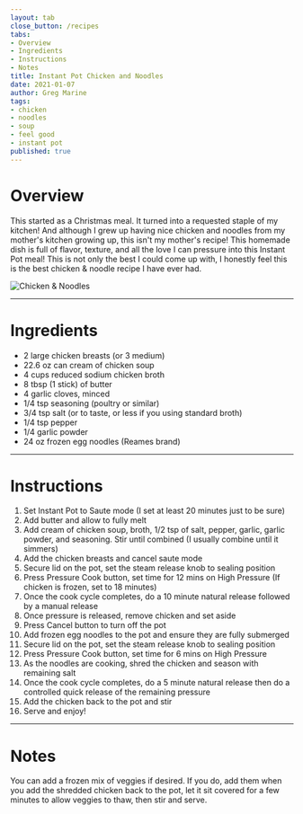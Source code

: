```yaml
---
layout: tab
close_button: /recipes
tabs:
- Overview
- Ingredients
- Instructions
- Notes
title: Instant Pot Chicken and Noodles
date: 2021-01-07
author: Greg Marine
tags: 
- chicken
- noodles
- soup
- feel good
- instant pot
published: true
---
```


# Overview

This started as a Christmas meal. It turned into a requested staple of my kitchen! And although I grew up having nice chicken and noodles from my mother's kitchen growing up, this isn't my mother's recipe! This homemade dish is full of flavor, texture, and all the love I can pressure into this Instant Pot meal! This is not only the best I could come up with, I honestly feel this is the best chicken & noodle recipe I have ever had.

![Chicken & Noodles](/assets/img/collections/recipes/instant-pot-chicken-and-noodles/instant-pot-chicken-and-noodles.jpg "The best chicken & noodles!")

<!--more-->

---

# Ingredients

- 2 large chicken breasts (or 3 medium)
- 22.6 oz can cream of chicken soup
- 4 cups reduced sodium chicken broth
- 8 tbsp (1 stick) of butter
- 4 garlic cloves, minced
- 1/4 tsp seasoning (poultry or similar)
- 3/4 tsp salt (or to taste, or less if you using standard broth)
- 1/4 tsp pepper
- 1/4 garlic powder
- 24 oz frozen egg noodles (Reames brand)

---

# Instructions

1. Set Instant Pot to Saute mode (I set at least 20 minutes just to be sure)
2. Add butter and allow to fully melt
3. Add cream of chicken soup, broth, 1/2 tsp of salt, pepper, garlic, garlic powder, and seasoning. Stir until combined (I usually combine until it simmers)
4. Add the chicken breasts and cancel saute mode
5. Secure lid on the pot, set the steam release knob to sealing position
6. Press Pressure Cook button, set time for 12 mins on High Pressure (If chicken is frozen, set to 18 minutes)
7. Once the cook cycle completes, do a 10 minute natural release followed by a manual release
8. Once pressure is released, remove chicken and set aside
9. Press Cancel button to turn off the pot
10. Add frozen egg noodles to the pot and ensure they are fully submerged
11. Secure lid on the pot, set the steam release knob to sealing position
12. Press Pressure Cook button, set time for 6 mins on High Pressure
13. As the noodles are cooking, shred the chicken and season with remaining salt
14. Once the cook cycle completes, do a 5 minute natural release then do a controlled quick release of the remaining pressure
15. Add the chicken back to the pot and stir
16. Serve and enjoy!

---

# Notes

You can add a frozen mix of veggies if desired. If you do, add them when you add the shredded chicken back to the pot, let it sit covered for a few minutes to allow veggies to thaw, then stir and serve.